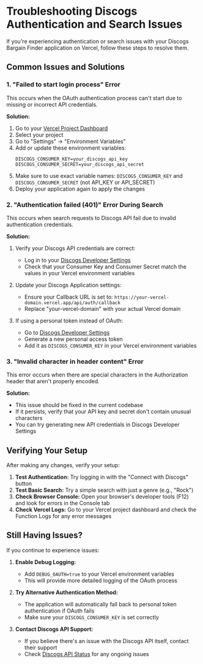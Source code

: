 # Troubleshooting Discogs Authentication and Search Issues

If you're experiencing authentication or search issues with your Discogs Bargain Finder application on Vercel, follow these steps to resolve them.

## Common Issues and Solutions

### 1. "Failed to start login process" Error

This occurs when the OAuth authentication process can't start due to missing or incorrect API credentials.

**Solution:**

1. Go to your [Vercel Project Dashboard](https://vercel.com/dashboard)
2. Select your project
3. Go to "Settings" → "Environment Variables"
4. Add or update these environment variables:
   ```
   DISCOGS_CONSUMER_KEY=your_discogs_api_key
   DISCOGS_CONSUMER_SECRET=your_discogs_api_secret
   ```
5. Make sure to use exact variable names: `DISCOGS_CONSUMER_KEY` and `DISCOGS_CONSUMER_SECRET` (not API_KEY or API_SECRET)
6. Deploy your application again to apply the changes

### 2. "Authentication failed (401)" Error During Search 

This occurs when search requests to Discogs API fail due to invalid authentication credentials.

**Solution:**

1. Verify your Discogs API credentials are correct:
   - Log in to your [Discogs Developer Settings](https://www.discogs.com/settings/developers)
   - Check that your Consumer Key and Consumer Secret match the values in your Vercel environment variables
   
2. Update your Discogs Application settings:
   - Ensure your Callback URL is set to: `https://your-vercel-domain.vercel.app/api/auth/callback`
   - Replace "your-vercel-domain" with your actual Vercel domain

3. If using a personal token instead of OAuth:
   - Go to [Discogs Developer Settings](https://www.discogs.com/settings/developers)
   - Generate a new personal access token
   - Add it as `DISCOGS_CONSUMER_KEY` in your Vercel environment variables

### 3. "Invalid character in header content" Error

This error occurs when there are special characters in the Authorization header that aren't properly encoded.

**Solution:**
- This issue should be fixed in the current codebase
- If it persists, verify that your API key and secret don't contain unusual characters
- You can try generating new API credentials in Discogs Developer Settings

## Verifying Your Setup

After making any changes, verify your setup:

1. **Test Authentication:** Try logging in with the "Connect with Discogs" button
2. **Test Basic Search:** Try a simple search with just a genre (e.g., "Rock")
3. **Check Browser Console:** Open your browser's developer tools (F12) and look for errors in the Console tab
4. **Check Vercel Logs:** Go to your Vercel project dashboard and check the Function Logs for any error messages

## Still Having Issues?

If you continue to experience issues:

1. **Enable Debug Logging:**
   - Add `DEBUG_OAUTH=true` to your Vercel environment variables
   - This will provide more detailed logging of the OAuth process

2. **Try Alternative Authentication Method:**
   - The application will automatically fall back to personal token authentication if OAuth fails
   - Make sure your `DISCOGS_CONSUMER_KEY` is set correctly

3. **Contact Discogs API Support:**
   - If you believe there's an issue with the Discogs API itself, contact their support
   - Check [Discogs API Status](https://status.discogs.com/) for any ongoing issues 